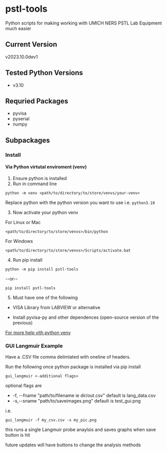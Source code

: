 # pstl-tools
Python scripts for making working with UMICH NERS PSTL Lab Equipment much easier

## Current Version
v2023.10.0dev1

## Tested Python Versions
- v3.10

## Requried Packages
- pyvisa
- pyserial
- numpy

## Subpackages
### Install
#### Via Python virtutal enviroment (venv)
1. Ensure python is installed
2. Run in command line

```
python -m venv <path/to/directory/to/store/venvs/your-venv>
```

Replace python with the python version you want to use i.e. ```python3.10```

3. Now activate your python venv

For Linux or Mac

```
<path/to/directory/to/store/venvs>/bin/python
```

For Windows

```
<path/to/directory/to/store/venvs>/Scripts/activate.bat
```

4. Run pip install

```
python -m pip install pstl-tools
```

--or--

```
pip install pstl-tools
```

5. Must have one of the following

- VISA Library from LABVIEW or alternative

- Install pyvisa-py and other dependences (open-source version of the previous)

[For more help vith python venv](https://docs.python.org/3/library/venv.html)
### GUI Langmuir Example
Have a .CSV file comma delimlated with oneline of headers.

Run the following once python package is installed via pip install

```
gui_langmuir <-additional flags>
```

optional flags are
  - -f, --fname "path/to/filename ie dir/out.csv" default is lang_data.csv 
  - -s,--sname "path/to/saveimages.png" default is test_gui.png

i.e.
```
gui_langmuir -f my_csv.csv -s my_pic.png
```

this runs a single Langmuir probe anaylsis and saves graphs when save button is hit

future updates will have buttons to change the analysis methods

